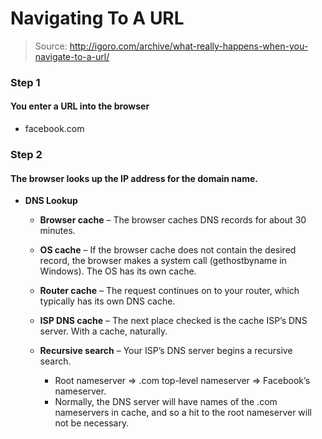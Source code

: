 # Navigating To A URL
> Source: http://igoro.com/archive/what-really-happens-when-you-navigate-to-a-url/

### Step 1
#### You enter a URL into the browser
- facebook.com

### Step 2
#### The browser looks up the IP address for the domain name.

- **DNS Lookup**
  - **Browser cache** – The browser caches DNS records for about 30 minutes.

  - **OS cache** – If the browser cache does not contain the desired record, the browser makes a system call (gethostbyname in Windows). The OS has its own cache.

  - **Router cache** – The request continues on to your router, which typically has its own DNS cache.

  - **ISP DNS cache** – The next place checked is the cache ISP’s DNS server. With a cache, naturally.

  - **Recursive search** – Your ISP’s DNS server begins a recursive search.
    - Root nameserver => .com top-level nameserver => Facebook’s nameserver.
    - Normally, the DNS server will have names of the .com nameservers in cache, and so a hit to the root nameserver will not be necessary.
